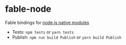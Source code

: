 # fable-node

Fable bindings for [node.js native modules](https://nodejs.org/api/)

- Tests: `npm tests` or `yarn tests`
- Publish: `npm run build Publish` or `yarn build Publish`
